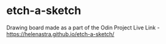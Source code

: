 # etch-a-sketch
Drawing board made as a part of the Odin Project 
Live Link - https://helenastra.github.io/etch-a-sketch/
